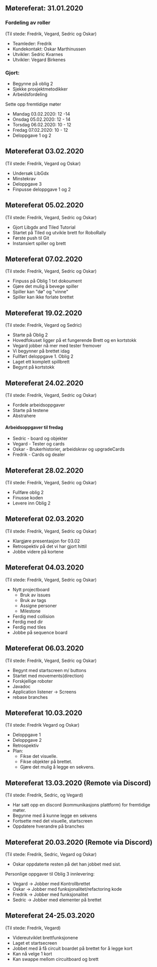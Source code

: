 ## Møtereferat: 31.01.2020

### Fordeling av roller
(Til stede: Fredrik, Vegard, Sedric og Oskar)

- Teamleder: Fredrik 
- Kundekontakt: Oskar Marthinussen
- Utvikler: Sedric Kvarnes
- Utvikler: Vegard Birkenes

### Gjort:
* Begynne på oblig 2
* Sjekke prosjektmetodikker
* Arbeidsfordeling 

Sette opp fremtidige møter 
* Mandag 03.02.2020: 12 -14
* Onsdag 05.02.2020: 12 - 14
* Torsdag 06.02.2020: 10 - 12
* Fredag 07.02.2020: 10 - 12
* Deloppgave 1 og 2

## Møtereferat 03.02.2020
(Til stede: Fredrik, Vegard og Oskar)

* Undersøk LibGdx
* Minstekrav
* Deloppgave 3
* Finpusse deloppgave 1 og 2


## Møtereferat 05.02.2020
(Til stede: Fredrik, Vegard, Sedric og Oskar)

* Gjort Libgdx and Tiled Tutorial
* Startet på Tiled og utvikle brett for RoboRally
* Første push til Git
* Instansiert spiller og brett

## Møtereferat 07.02.2020
(Til stede: Fredrik, Vegard, Sedric og Oskar)

* Finpuss på Oblig 1 txt dokoument
* Gjøre det mulig å bevege spiller
* Spiller kan "dø" og "vinne"
* Spiller kan ikke forlate brettet

## Møtereferat 19.02.2020
(Til stede: Fredrik, Vegard og Sedric)

* Starte på Oblig 2
* Hovedfokuset ligger på et fungerende Brett og en kortstokk
* Vegard jobber nå mer med tester fremover
* Vi begynner på brettet idag
* Fullført deloppgave 1. Oblig 2
* Laget ett komplett spillbrett 
* Begynt på kortstokk 

## Møtereferat 24.02.2020
(Til stede: Fredrik, Vegard, Sedric og Oskar)

* Fordele arbeidsoppgaver
* Starte på testene
* Abstrahere

#### Arbeidsoppgaver til fredag
* Sedric - board og objekter
* Vegard - Tester og cards
* Oskar - Brukerhistorier, arbeidskrav og upgradeCards
* Fredrik - Cards og dealer

## Møtereferat 28.02.2020
(Til stede: Fredrik, Vegard, Sedric og Oskar)

* Fullføre oblig 2
* Finusse koden
* Levere inn Oblig 2


## Møtereferat 02.03.2020
(Til stede: Fredrik, Vegard, Sedric og Oskar)

* Klargjøre presentasjon for 03.02
* Retrospektiv på det vi har gjort hittil
* Jobbe videre på kortene

## Møtereferat 04.03.2020
(Til stede: Fredrik, Vegard, Sedric og Oskar)

* Nytt projectboard
    * Bruk av issues
    * Bruk av tags
    * Assigne personer
    * Milestone
* Ferdig med collision
* Ferdig med dir
* Ferdig med tiles
* Jobbe på sequence board

## Møtereferat 06.03.2020
(Til stede: Fredrik, Vegard, Sedric og Oskar)

* Begynt med startscreen m/ buttons
* Startet med movements(direction)
* Forskjellige roboter
* Javadoc
* Application listener -> Screens
* rebase branches

## Møtereferat 10.03.2020
(Til stede: Fredrik Vegard og Oskar)

* Deloppgave 1
* Deloppgave 2
* Retrospektiv
* Plan:
    * Fikse det visuelle.
    * Fikse objekter på brettet.
    * Gjøre det mulig å legge en sekvens.
    
## Møtereferat 13.03.2020 (Remote via Discord)
(Til stede: Fredrik, Sedric, og Vegard)

* Har satt opp en discord (kommunikasjons plattform) for fremtidige møter.
* Begynne med å kunne legge en sekvens
* Fortsette med det visuelle, startscreen 
* Oppdatere hverandre på branches

## Møtereferat 20.03.2020 (Remote via Discord)
(Til stede: Fredrik, Sedric, Vegard og Oskar)

* Oskar oppdaterte resten på det han jobbet med sist.

Personlige oppgaver til Oblig 3 innlevering:
* Vegard    -> Jobber med Kontrollbrettet
* Oskar     -> Jobber med funksjonalitet/refactoring kode
* Fredrik   -> Jobber med funksjonalitet
* Sedric    -> Jobber med elementer på brettet

## Møtereferat 24-25.03.2020 
(Til stede: Fredrik, Vegard)

* Videreutviklet brettfunksjonene
* Laget et startsecreen
* Jobbet med å få circuit boardet på brettet for å legge kort
* Kan nå velge 1 kort
* Kan swappe mellom circuitboard og brett
